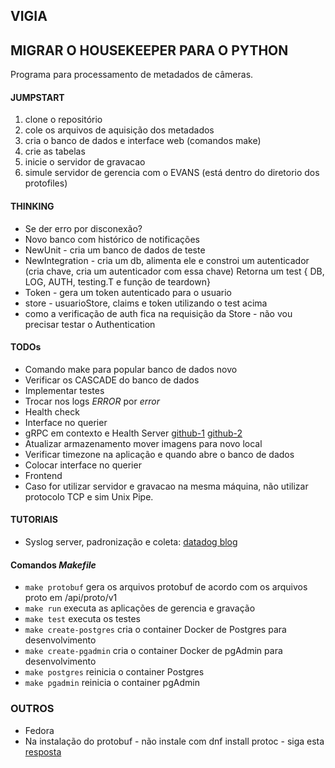 ## VIGIA

## MIGRAR O HOUSEKEEPER PARA O PYTHON


Programa para processamento de metadados de câmeras.

#### JUMPSTART

1. clone o repositório
1. cole os arquivos de aquisição dos metadados
1. cria o banco de dados e interface web (comandos make)
1. crie as tabelas
1. inicie o servidor de gravacao
1. simule servidor de gerencia com o EVANS (está dentro do diretorio dos protofiles)

#### THINKING

* Se der erro por disconexão?
* Novo banco com histórico de notificações
* NewUnit - cria um banco de dados de teste
* NewIntegration - cria um db, alimenta ele  e constroi um autenticador (cria chave, cria um autenticador com essa chave)
Retorna um test { DB, LOG, AUTH, testing.T e função de teardown}
* Token - gera um token autenticado para o usuario
* store - usuarioStore, claims e token utilizando o test acima
* como a verificação de auth fica na requisição da Store - não vou precisar testar o Authentication

#### TODOs

* Comando make para popular banco de dados novo
* Verificar os CASCADE do banco de dados
* Implementar testes
* Trocar nos logs *ERROR* por *error*
* Health check
* Interface no querier
* gRPC em contexto e Health Server [github-1](https://gist.github.com/akhenakh/38dbfea70dc36964e23acc19777f3869) [github-2](https://github.com/grpc/grpc/blob/master/doc/health-checking.md)
* Atualizar armazenamento mover imagens para novo local
* Verificar timezone na aplicação e quando abre o banco de dados
* Colocar interface no querier
* Frontend
* Caso for utilizar servidor e gravacao na mesma máquina, não utilizar protocolo TCP e sim Unix Pipe.

#### TUTORIAIS

* Syslog server, padronização e coleta: [datadog blog](https://www.datadoghq.com/blog/go-logging/#implement-a-standard-logging-interface)

#### Comandos *Makefile*

- `make protobuf` gera os arquivos protobuf de acordo com os arquivos proto em /api/proto/v1
- `make run` executa as aplicações de gerencia e gravação
- `make test` executa os testes
- `make create-postgres` cria o container Docker de Postgres para desenvolvimento
- `make create-pgadmin` cria o container Docker de pgAdmin para desenvolvimento
- `make postgres` reinicia o container Postgres
- `make pgadmin` reinicia o container pgAdmin

### OUTROS

* Fedora
 * Na instalação do protobuf - não instale com dnf install protoc - siga esta [resposta](https://stackoverflow.com/questions/40025602/how-to-use-predifined-protobuf-type-i-e-google-protobuf-timestamp-proto-wit)
